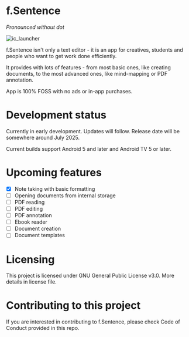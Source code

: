 # f.Sentence
*Pronounced without dot*

![ic_launcher](https://github.com/user-attachments/assets/094cf8ce-40c3-4105-9948-02e25955561a)

f.Sentence isn't only a text editor - it is an app for creatives, students and people who want to get work done efficiently. 

It provides with lots of features - from most basic ones, like creating documents, to the most advanced ones, like mind-mapping or PDF annotation. 

App is 100% FOSS with no ads or in-app purchases.

# Development status

Currently in early development. Updates will follow. Release date will be somewhere around July 2025. 

Current builds support Android 5 and later and Android TV 5 or later.

# Upcoming features

- [X] Note taking with basic formatting
- [ ] Opening documents from internal storage
- [ ] PDF reading
- [ ] PDF editing
- [ ] PDF annotation
- [ ] Ebook reader
- [ ] Document creation
- [ ] Document templates

# Licensing

This project is licensed under GNU General Public License v3.0. More details in license file. 

# Contributing to this project

If you are interested in contributing to f.Sentence, please check Code of Conduct provided in this repo. 
